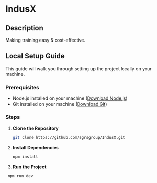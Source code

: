# IndusX

## Description

Making training easy & cost-effective.

## Local Setup Guide

This guide will walk you through setting up the project locally on your machine.

### Prerequisites

- Node.js installed on your machine ([Download Node.js](https://nodejs.org/))
- Git installed on your machine ([Download Git](https://git-scm.com/))

### Steps

1. **Clone the Repository**

   ```bash
   git clone https://github.com/sgrsgroup/IndusX.git

2. **Install Dependencies**
   
   ```bash
   npm install

3. **Run the Project**

  ```bash
   npm run dev
